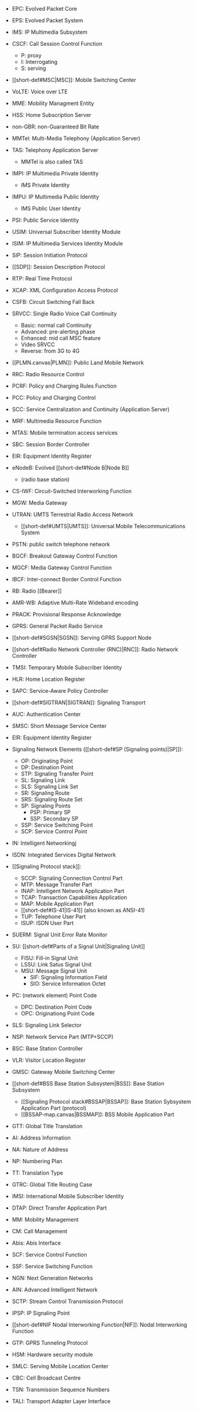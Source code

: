 - EPC: Evolved Packet Core
- EPS: Evolved Packet System
- IMS: IP Multimedia Subsystem
- CSCF: Call Session Control Function
	- P: proxy
	- I: Interrogating
	- S: serving
- [[short-def#MSC|MSC]]: Mobile Switching Center
- VoLTE: Voice over LTE
- MME: Mobility Managment Entity
- HSS: Home Subscription Server
- non-GBR: non-Guaranteed Bit Rate
- MMTel: Multi-Media Telephony (Application Server)
- TAS: Telephony Application Server
	- MMTel is also called TAS
- IMPI: IP Multimedia Private Identity
	- IMS Private Identity
- IMPU: IP Multimedia Public Identity 
	- IMS Public User Identity
- PSI: Public Service Identity
- USIM: Universal Subscriber Identity Module
- ISIM: IP Multimedia Services Identity Module 
- SIP: Session Initiation Protocol
- [[SDP]]: Session Description Protocol
- RTP: Real Time Protocol
- XCAP: XML Configuration Access Protocol
- CSFB: Circuit Switching Fall Back
- SRVCC: Single Radio Voice Call Continuity
	- Basic: normal call Continuity
	- Advanced: pre-alerting phase
	- Enhanced: mid call MSC feature
	- Video SRVCC
	- Reverse: from 3G to 4G
- [[PLMN.canvas|PLMN]]: Public Land Mobile Network
- RRC: Radio Resource Control
- PCRF: Policy and Charging Rules Function
- PCC: Policy and Charging Control
- SCC: Service Centralization and Continuity (Application Server)
- MRF: Multimedia Resource Function
- MTAS: Mobile termination access services
- SBC: Session Border Controller
- EIR: Equipment Identity Register
- eNodeB: Evolved [[short-def#Node B|Node B]] 
	- (radio base station)
- CS-IWF: Circuit-Switched Interworking Function
- MGW: Media Gateway
- UTRAN: UMTS Terrestrial Radio Access Network
	- [[short-def#UMTS|UMTS]]: Universal Mobile Telecommunications System 
- PSTN: public switch telephone network
- BGCF: Breakout Gateway Control Function
- MGCF: Media Gateway Control Function
- IBCF: Inter-connect Border Control Function
- RB: Radio [[Bearer]]
- AMR-WB: Adaptive Multi-Rate Wideband encoding
- PRACK: Provisional Response Acknowledge
- GPRS: General Packet Radio Service
- [[short-def#SGSN|SGSN]]: Serving GPRS Support Node
- [[short-def#Radio Network Controller (RNC)|RNC]]: Radio Network Controller
- TMSI: Temporary Mobile Subscriber Identity
- HLR: Home Location Register
- SAPC: Service-Aware Policy Controller
- [[short-def#SIGTRAN|SIGTRAN]]: Signaling Transport
- AUC: Authentication Center
- SMSC: Short Message Service Center
- EIR: Equipment Identity Register
- Signaling Network Elements ([[short-def#SP (Signaling points)|SP]]):
	- OP: Originating Point
	- DP: Destination Point
	- STP: Signaling Transfer Point
	- SL: Signaling Link
	- SLS: Signaling Link Set
	- SR: Signaling Route
	- SRS: Signaling Route Set
	- SP: Signaling Points
		- PSP: Primary SP
		- SSP: Secondary SP
	- SSP: Service Switching Point
	- SCP: Service Control Point
- IN: Intelligent Networkingj
- ISDN: Integrated Services Digital Network
- [[Signaling Protocol stack]]: 
	- SCCP: Signaling Connection Control Part
	- MTP: Message Transfer Part
	- INAP: Intelligent Network Application Part
	- TCAP: Transaction Capabilities Application
	- MAP: Mobile Application Part
	- [[short-def#IS-41|IS-41]] (also known as ANSI-41)
	- TUP: Telephone User Part
	- ISUP: ISDN User Part
- SUERM: Signal Unit Error Rate Monitor
- SU: [[short-def#Parts of a Signal Unit|Signaling Unit]]
	- FISU: Fill-in Signal Unit
	- LSSU: Link Satus Signal Unit
	- MSU: Message Signal Unit
		- SIF: Signaling Information Field
		- SIO: Service Information Octet
- PC: (network element) Point Code
	- DPC: Destination Point Code
	- OPC: Originationg Point Code
- SLS: Signaling Link Selector
- NSP: Network Service Part (MTP+SCCP)
- BSC: Base Station Controller
- VLR: Visitor Location Register
- GMSC: Gateway Mobile Switching Center
- [[short-def#BSS Base Station Subsystem|BSS]]: Base Station Subsystem
	- [[Signaling Protocol stack#BSSAP|BSSAP]]: Base Station Sybsystem Application Part (protocol)
	- [[BSSAP-map.canvas|BSSMAP]]: BSS Mobile Application Part
- GTT: Global Title Translation
- AI: Address Information
- NA: Nature of Address
- NP: Numbering Plan
- TT: Translation Type
- GTRC: Global Title Routing Case 
- IMSI: International Mobile Subscriber Identity
- DTAP: Direct Transfer Application Part
- MM: Mobility Management
- CM: Call Management
- Abis: Abis Interface
- SCF: Service Control Function
- SSF: Service Switching Function
- NGN: Next Generation Networks
- AIN: Advanced Intelligent Network
- SCTP: Stream Control Transmission Protocol
- IPSP: IP Signaling Point
- [[short-def#NIF Nodal Interworking Function|NIF]]: Nodal Interworking Function
- GTP: GPRS Tunneling Protocol
- HSM: Hardware security module
- SMLC: Serving Mobile Location Center
- CBC: Cell Broadcast Centre

- TSN: Transmission Sequence Numbers
- TALI: Transport Adapter Layer Interface